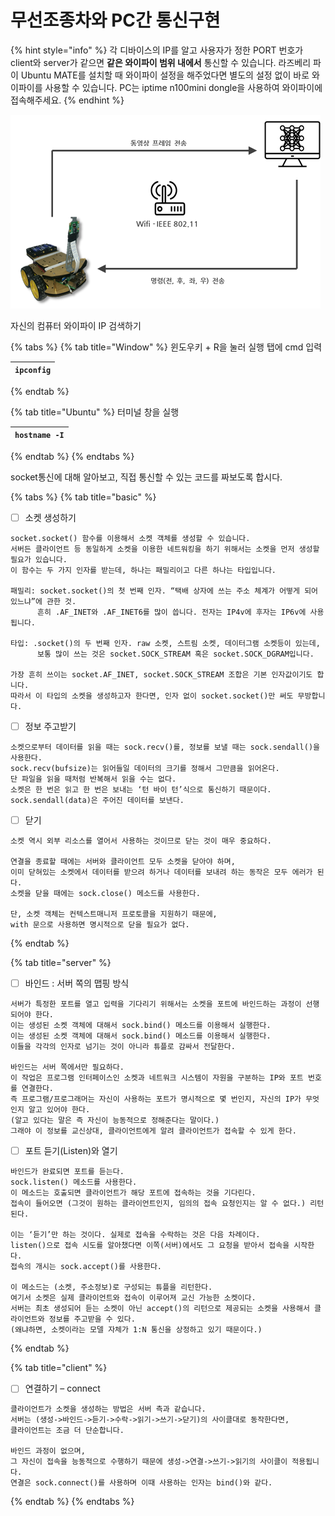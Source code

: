 # 무선조종차와 PC간 통신구현

{% hint style="info" %}
각 디바이스의 IP를 알고 사용자가 정한 PORT 번호가 client와 server가 같으면 **같은 와이파이 범위 내에서** 통신할 수 있습니다. 라즈베리 파이 Ubuntu MATE를 설치할 때 와이파이 설정을 해주었다면 별도의 설정 없이 바로 와이파이를 사용할 수 있습니다. PC는 iptime n100mini dongle을 사용하여 와이파이에 접속해주세요.
{% endhint %}

![](../.gitbook/assets/image%20%289%29.png)

자신의 컴퓨터 와이파이 IP 검색하기

{% tabs %}
{% tab title="Window" %}
윈도우키 + R을 눌러 실행 탭에 cmd 입력

| `ipconfig` |
| --- |
{% endtab %}

{% tab title="Ubuntu" %}
터미널 창을 실행

| `hostname -I` |
| --- |
{% endtab %}
{% endtabs %}

socket통신에 대해 알아보고, 직접 통신할 수 있는 코드를 짜보도록 합시다.

{% tabs %}
{% tab title="basic" %}
* [ ] 소켓 생성하기

```text
socket.socket() 함수를 이용해서 소켓 객체를 생성할 수 있습니다. 
서버든 클라이언트 등 동일하게 소켓을 이용한 네트워킹을 하기 위해서는 소켓을 먼저 생성할 필요가 있습니다.
이 함수는 두 가지 인자를 받는데, 하나는 패밀리이고 다른 하나는 타입입니다.

패밀리: socket.socket()의 첫 번째 인자. “택배 상자에 쓰는 주소 체계가 어떻게 되어 있느냐”에 관한 것.
      흔히 .AF_INET와 .AF_INET6를 많이 씁니다. 전자는 IP4v에 후자는 IP6v에 사용됩니다.

타입: .socket()의 두 번째 인자. raw 소켓, 스트림 소켓, 데이터그램 소켓등이 있는데, 
      보통 많이 쓰는 것은 socket.SOCK_STREAM 혹은 socket.SOCK_DGRAM입니다. 
      
가장 흔히 쓰이는 socket.AF_INET, socket.SOCK_STREAM 조합은 기본 인자값이기도 합니다. 
따라서 이 타입의 소켓을 생성하고자 한다면, 인자 없이 socket.socket()만 써도 무방합니다.
```



* [ ] 정보 주고받기

```text
소켓으로부터 데이터를 읽을 때는 sock.recv()를, 정보를 보낼 때는 sock.sendall()을 사용한다. 
sock.recv(bufsize)는 읽어들일 데이터의 크기를 정해서 그만큼을 읽어온다. 
단 파일을 읽을 때처럼 반복해서 읽을 수는 없다. 
소켓은 한 번은 읽고 한 번은 보내는 ‘턴 바이 턴’식으로 통신하기 때문이다.  
sock.sendall(data)은 주어진 데이터를 보낸다.
```



* [ ] 닫기

```text
소켓 역시 외부 리소스를 열어서 사용하는 것이므로 닫는 것이 매우 중요하다. 

연결을 종료할 때에는 서버와 클라이언트 모두 소켓을 닫아야 하며, 
이미 닫혀있는 소켓에서 데이터를 받으려 하거나 데이터를 보내려 하는 동작은 모두 에러가 된다. 
소켓을 닫을 때에는 sock.close() 메소드를 사용한다. 

단, 소켓 객체는 컨텍스트매니저 프로토콜을 지원하기 때문에, 
with 문으로 사용하면 명시적으로 닫을 필요가 없다.
```
{% endtab %}

{% tab title="server" %}
* [ ] 바인드 : 서버 쪽의 맵핑 방식

```text
서버가 특정한 포트를 열고 입력을 기다리기 위해서는 소켓을 포트에 바인드하는 과정이 선행되어야 한다. 
이는 생성된 소켓 객체에 대해서 sock.bind() 메소드를 이용해서 실행한다.
이는 생성된 소켓 객체에 대해서 sock.bind() 메소드를 이용해서 실행한다.
이들을 각각의 인자로 넘기는 것이 아니라 튜플로 감싸서 전달한다.

바인드는 서버 쪽에서만 필요하다.
이 작업은 프로그램 인터페이스인 소켓과 네트워크 시스템이 자원을 구분하는 IP와 포트 번호를 연결한다.
즉 프로그램/프로그래머는 자신이 사용하는 포트가 명시적으로 몇 번인지, 자신의 IP가 무엇인지 알고 있어야 한다.
(알고 있다는 말은 즉 자신이 능동적으로 정해준다는 말이다.) 
그래야 이 정보를 교신상대, 클라이언트에게 알려 클라이언트가 접속할 수 있게 한다.
```

* [ ] 포트 듣기\(Listen\)와 열기

```text
바인드가 완료되면 포트를 듣는다.
sock.listen() 메소드를 사용한다. 
이 메소드는 호출되면 클라이언트가 해당 포트에 접속하는 것을 기다린다.
접속이 들어오면 (그것이 원하는 클라이언트인지, 임의의 접속 요청인지는 알 수 없다.) 리턴된다.

이는 ‘듣기’만 하는 것이다. 실제로 접속을 수락하는 것은 다음 차례이다.
listen()으로 접속 시도를 알아챘다면 이쪽(서버)에서도 그 요청을 받아서 접속을 시작한다.
접속의 개시는 sock.accept()를 사용한다.

이 메소드는 (소켓, 주소정보)로 구성되는 튜플을 리턴한다. 
여기서 소켓은 실제 클라이언트와 접속이 이루어져 교신 가능한 소켓이다. 
서버는 최초 생성되어 듣는 소켓이 아닌 accept()의 리턴으로 제공되는 소켓을 사용해서 클라이언트와 정보를 주고받을 수 있다.
(왜냐하면, 소켓이라는 모델 자체가 1:N 통신을 상정하고 있기 때문이다.)
```
{% endtab %}

{% tab title="client" %}
* [ ] 연결하기 – connect

```text
클라이언트가 소켓을 생성하는 방법은 서버 측과 같습니다.
서버는 (생성->바인드->듣기->수락->읽기->쓰기->닫기)의 사이클대로 동작한다면,
클라이언트는 조금 더 단순합니다.

바인드 과정이 없으며,
그 자신이 접속을 능동적으로 수행하기 때문에 생성->연결->쓰기->읽기의 사이클이 적용됩니다.
연결은 sock.connect()를 사용하며 이때 사용하는 인자는 bind()와 같다.
```
{% endtab %}
{% endtabs %}

